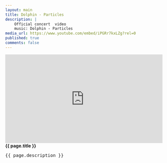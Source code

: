 ```yaml
---
layout: main
title: Dolphin - Particles
description: |
    Official concert  video
    music: Dolphin - Particles
media_url: https://www.youtube.com/embed/iPGRr7kxLZg?rel=0
published: true
comments: false
---
```


<div>
	<div class="media">
         <iframe src="https://player.vimeo.com/video/149288748" width="500" height="281" frameborder="0" allowfullscreen=""></iframe>
    </div>
    <div class="text">
        <div>
            <strong>
                {{ page.title }}
            </strong>
        </div>
        <pre>{{ page.description }}</pre>
    </div>
</div>